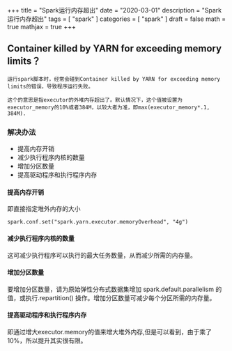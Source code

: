 +++
title = "Spark运行内存超出"
date = "2020-03-01"
description = "Spark运行内存超出"
tags = [
  "spark"
]
categories = [
  "spark"
]
draft = false
math = true
mathjax = true
+++

## Container killed by YARN for exceeding memory limits？

`运行spark脚本时，经常会碰到Container killed by YARN for exceeding memory limits的错误，导致程序运行失败。`

`这个的意思是指executor的外堆内存超出了。默认情况下，这个值被设置为executor_memory的10%或者384M，以较大者为准，即max(executor_memory*.1, 384M).` 

### 解决办法
- 提高内存开销
- 减少执行程序内核的数量
- 增加分区数量
- 提高驱动程序和执行程序内存


#### 提高内存开销
即直接指定堆外内存的大小 
```
spark.conf.set("spark.yarn.executor.memoryOverhead", "4g")
```

#### 减少执行程序内核的数量

这可减少执行程序可以执行的最大任务数量，从而减少所需的内存量。


#### 增加分区数量
要增加分区数量，请为原始弹性分布式数据集增加 spark.default.parallelism 的值，或执行.repartition() 操作。增加分区数量可减少每个分区所需的内存量。

#### 提高驱动程序和执行程序内存
即通过增大executor.memory的值来增大堆外内存,但是可以看到，由于乘了10%，所以提升其实很有限。







